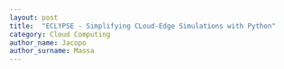```yaml
---
layout: post
title:  "ECLYPSE - Simplifying CLoud-Edge Simulations with Python"
category: Cloud Computing
author_name: Jacopo
author_surname: Massa
---
```

